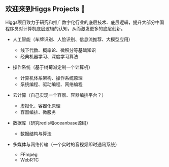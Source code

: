## 欢迎来到Higgs Projects 👋

Higgs项目致力于研究和推广数字化行业的底层技术、底层逻辑，提升大部分中国程序员对计算机底层逻辑的认知，从而激发更多的底层创新。
  
- 人工智能（车牌识别、人脸识别、信息流推荐、大模型应用）
  - 线下代数、概率论、微积分等基础知识
  - 经典机器学习、深度学习算法
    
- 操作系统（基于树莓派定制一个计算机）
  - 计算机体系架构、操作系统原理
  - 系统编程、驱动编程、网络编程

- 云计算（自己实现一个容器、容器编排平台？）
  - 虚拟化、容器化原理
  - 容器编排、微服务
    
- 数据库（研究redis和oceanbase源码）
  - 数据结构与算法

- 多媒体与网络传输（一个实时的音视频即时通讯系统）
  - FFmpeg
  - WebRTC
